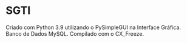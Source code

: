 # SGTI

Criado com Python 3.9 utilizando o PySimpleGUI na Interface Gráfica.
Banco de Dados MySQL.
Compilado com o CX_Freeze.
